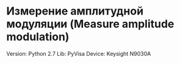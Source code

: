 # Измерение амплитудной модуляции (Measure amplitude modulation)
Version: Python 2.7
Lib: PyVisa
Device: Keysight N9030A
